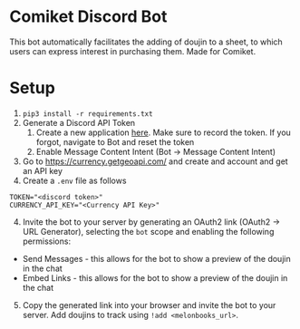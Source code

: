 # Comiket Discord Bot
This bot automatically facilitates the adding of doujin to a sheet, to which users can express interest in purchasing them.
Made for Comiket.

# Setup
1. `pip3 install -r requirements.txt`
2. Generate a Discord API Token
    1. Create a new application [here](https://discord.com/developers/applications).  Make sure to record the token.  If you forgot, navigate to Bot and reset the token
    2. Enable Message Content Intent (Bot -> Message Content Intent)
3. Go to https://currency.getgeoapi.com/ and create and account and get an API key
4. Create a `.env` file as follows
```
TOKEN="<discord token>"
CURRENCY_API_KEY="<Currency API Key>"
```
4. Invite the bot to your server by generating an OAuth2 link (OAuth2 -> URL Generator), selecting the `bot` scope and enabling the following permissions:
* Send Messages - this allows for the bot to show a preview of the doujin in the chat
* Embed Links  - this allows for the bot to show a preview of the doujin in the chat
5. Copy the generated link into your browser and invite the bot to your server.  Add doujins to track using `!add <melonbooks_url>`.